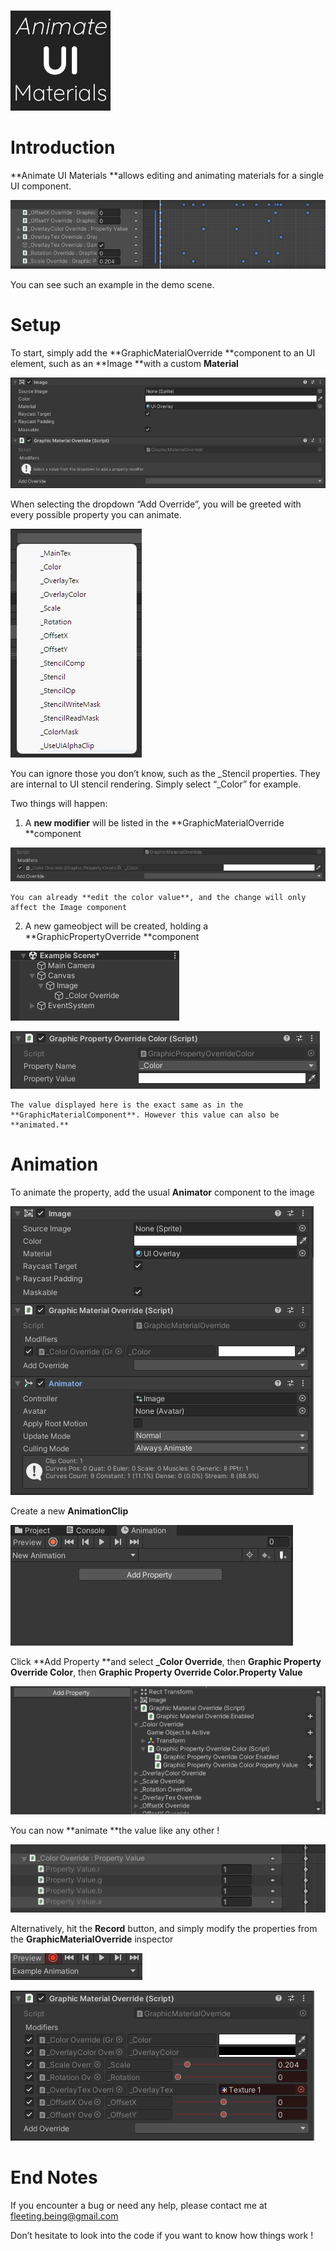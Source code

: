 # 

![alt_text](images/image1.png "image_tooltip")


# Introduction

**Animate UI Materials **allows editing and animating materials for a single UI component.






![alt_text](images/image2.png "image_tooltip")


You can see such an example in the demo scene.


# Setup

To start, simply add the **GraphicMaterialOverride **component to an UI element, such as an **Image **with a custom **Material**






![alt_text](images/image3.png "image_tooltip")


When selecting the dropdown “Add Override”, you will be greeted with every possible property you can animate.






![alt_text](images/image4.png "image_tooltip")


You can ignore those you don’t know, such as the _Stencil properties. They are internal to UI stencil rendering. Simply select “_Color” for example.

Two things will happen:



1. A **new modifier** will be listed in the **GraphicMaterialOverride **component

    




![alt_text](images/image5.png "image_tooltip")



    You can already **edit the color value**, and the change will only affect the Image component

2. A new gameobject will be created, holding a **GraphicPropertyOverride **component

    




![alt_text](images/image6.png "image_tooltip")





![alt_text](images/image7.png "image_tooltip")



	The value displayed here is the exact same as in the **GraphicMaterialComponent**. However this value can also be **animated.**


# Animation

To animate the property, add the usual **Animator** component to the image






![alt_text](images/image8.png "image_tooltip")


Create a new **AnimationClip**






![alt_text](images/image9.png "image_tooltip")


Click **Add Property **and select **_Color Override**, then **Graphic Property Override Color**, then **Graphic Property Override Color.Property Value**






![alt_text](images/image10.png "image_tooltip")


You can now **animate **the value like any other !






![alt_text](images/image11.png "image_tooltip")


Alternatively, hit the **Record** button, and simply modify the properties from the **GraphicMaterialOverride** inspector






![alt_text](images/image12.png "image_tooltip")







![alt_text](images/image13.png "image_tooltip")



# End Notes

If you encounter a bug or need any help, please contact me at [fleeting.being@gmail.com](mailto:fleeting.being@gmail.com)

Don’t hesitate to look into the code if you want to know how things work !

